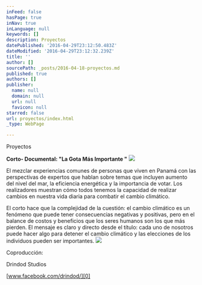 ```yaml
---
inFeed: false
hasPage: true
inNav: true
inLanguage: null
keywords: []
description: Proyectos
datePublished: '2016-04-29T23:12:50.483Z'
dateModified: '2016-04-29T23:12:32.239Z'
title: ''
author: []
sourcePath: _posts/2016-04-18-proyectos.md
published: true
authors: []
publisher:
  name: null
  domain: null
  url: null
  favicon: null
starred: false
url: proyectos/index.html
_type: WebPage

---
```

Proyectos

**Corto- Documental: "La Gota Más Importante "**
![](https://the-grid-user-content.s3-us-west-2.amazonaws.com/3d3cbd62-624a-456c-8c7a-8e901ec559de.jpg)

El mezclar experiencias comunes de personas que viven en Panamá con las perspectivas de expertos que hablan sobre temas que incluyen aumento del nivel del mar, la eficiencia energética y la importancia de votar. Los realizadores muestran cómo todos tenemos la capacidad de realizar cambios en nuestra vida diaria para combatir el cambio climático.

El corto hace que la complejidad de la cuestión: el cambio climático es un fenómeno que puede tener consecuencias negativas y positivas, pero en el balance de costos y beneficios que los seres humanos son los que más pierden. El mensaje es claro y directo desde el título: cada uno de nosotros puede hacer algo para detener el cambio climático y las elecciones de los individuos pueden ser importantes.
![](https://the-grid-user-content.s3-us-west-2.amazonaws.com/db9ec23c-3f4e-4b97-82f4-0ae0b5f7f2aa.jpg)

Coproducción:

Drindod Studios

[www.facebook.com/drindod/][0]

[0]: https://www.facebook.com/drindod/